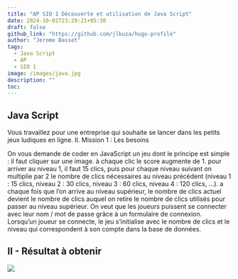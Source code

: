 ```yaml
---
title: "AP SIO 1 Découverte et utilisation de Java Script"
date: 2024-10-01T23:29:21+05:30
draft: false
github_link: "https://github.com/jlkuza/hugo-profile"
author: "Jerome Basset"
tags:
  - Java Script
  - AP
  - SIO 1
image: /images/java.jpg
description: ""
toc:
---
```


## Java Script


Vous travaillez pour une entreprise qui souhaite se lancer dans les petits jeux ludiques en ligne. II. Mission 1 : Les besoins

On vous demande de coder en JavaScript un jeu dont le principe est simple :
    il faut cliquer sur une image.
    à chaque clic le score augmente de 1.
    pour arriver au niveau 1, il faut 15 clics, puis pour chaque niveau suivant on multiplie par 2 le nombre de clics nécessaires au niveau précédent (niveau 1 : 15 clics, niveau 2 : 30 clics, niveau 3 : 60 clics, niveau 4 : 120 clics, …).
    a chaque fois que l’on arrive au niveau supérieur, le nombre de clics actuel devient le nombre de clics auquel on retire le nombre de clics utilisés pour passer au niveau supérieur.
    On veut que les joueurs puissent se connecter avec leur nom / mot de passe grâce à un formulaire de connexion.
    Lorsqu’un joueur se connecte, le jeu s’initialise avec le nombre de clics et le niveau qui correspondent à son compte dans la base de données.

## II - Résultat à obtenir
![](/images/clics.png)
